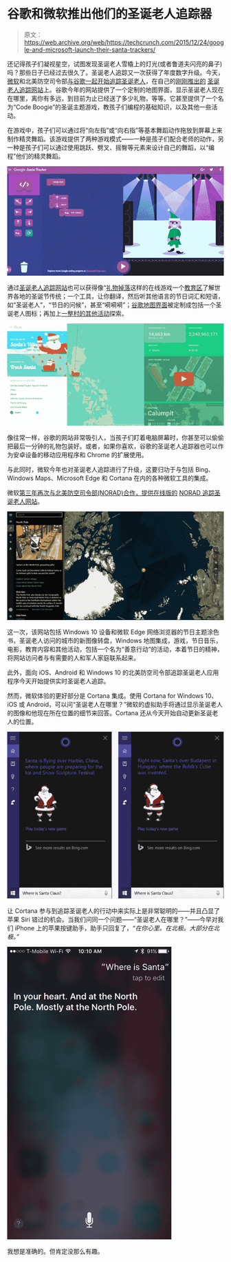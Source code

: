 # 谷歌和微软推出他们的圣诞老人追踪器 

> 原文：<https://web.archive.org/web/https://techcrunch.com/2015/12/24/google-and-microsoft-launch-their-santa-trackers/>

还记得孩子们凝视星空，试图发现圣诞老人雪橇上的灯光(或者鲁道夫闪亮的鼻子)吗？那些日子已经过去很久了。圣诞老人追踪又一次获得了年度数字升级。今天，[微软](https://web.archive.org/web/20230203145218/https://news.microsoft.com/features/hes-back-norad-tracks-santa-returns-for-60th-anniversary-with-online-coloring-book-exclusive-to-microsoft-edge-new-places-to-explore-on-bing-and-more/)和北美防空司令部[与谷歌一起开始追踪圣诞老人](https://web.archive.org/web/20230203145218/http://www.noradsanta.org/?utm_source=MS%20News%20Center&utm_medium=Internal%20Evangelism&utm_content=News%20Center&utm_campaign=NORAD%20article)，在自己的[刚刚推出的](https://web.archive.org/web/20230203145218/https://googleblog.blogspot.com/2015/12/tis-season-for-santa-tracker.html) [圣诞老人追踪网站](https://web.archive.org/web/20230203145218/https://google.com/santatracker)上。谷歌今年的网站提供了一个定制的地图界面，显示圣诞老人现在在哪里，离你有多远，到目前为止已经送了多少礼物，等等。它甚至提供了一个名为“Code Boogie”的圣诞主题游戏，教孩子们编程的基础知识，以及其他一些活动。

在游戏中，孩子们可以通过将“向左指”或“向右指”等基本舞蹈动作拖放到屏幕上来制作精灵舞蹈。该游戏提供了两种游戏模式——一种是孩子们配合老师的动作，另一种是孩子们可以通过使用跳跃、劈叉、摇臀等元素来设计自己的舞蹈，以“编程”他们的精灵舞蹈。

![Screen Shot 2015-12-24 at 9.53.35 AM](img/f1e534047b7d5fcb8f05aa6fdb96ebb4.png)

通过[圣诞老人追踪网站](https://web.archive.org/web/20230203145218/https://santatracker.google.com/#village)也可以获得像“[礼物掉落](https://web.archive.org/web/20230203145218/https://santatracker.google.com/?hl=en#presentdrop)这样的在线游戏一个[教育区](https://web.archive.org/web/20230203145218/https://santatracker.google.com/?hl=en#traditions)了解世界各地的圣诞节传统；一个工具，让你翻译，然后听其他语言的节日词汇和短语，如“圣诞老人”，“节日的问候”，甚至“嗬嗬嗬”；[谷歌地图界面](https://web.archive.org/web/20230203145218/https://www.google.com/maps/place/Santa/@31.222222,121.475,7z/data=!3m1!4b1!4m2!3m1!1s0x0000000000001224:0x0000000000001225)被定制成包括一个圣诞老人图标；再加上[一整村的其他活动](https://web.archive.org/web/20230203145218/https://santatracker.google.com/#village)探索。

![Screen Shot 2015-12-24 at 10.11.21 AM](img/001804ea04496a14d67b406f7cd2b643.png)

像往常一样，谷歌的网站非常吸引人，当孩子们盯着电脑屏幕时，你甚至可以偷偷把最后一分钟的礼物包装好。或者，如果你喜欢，谷歌的圣诞老人追踪器也可以作为安卓设备的移动应用程序和 Chrome 的扩展使用。

与此同时，微软今年也对圣诞老人追踪进行了升级，这要归功于与包括 Bing、Windows Maps、Microsoft Edge 和 Cortana 在内的各种微软工具的集成。

微软[第三年再次与北美防空司令部(NORAD)合作，提供在线版的](https://web.archive.org/web/20230203145218/https://news.microsoft.com/features/hes-back-norad-tracks-santa-returns-for-60th-anniversary-with-online-coloring-book-exclusive-to-microsoft-edge-new-places-to-explore-on-bing-and-more/) [NORAD 追踪圣诞老人网站](https://web.archive.org/web/20230203145218/http://www.noradsanta.org/)。

![Maps-2](img/765f039547ab2c9340c419684bdd3208.png)

这一次，该网站包括 Windows 10 设备和微软 Edge 网络浏览器的节日主题涂色书，圣诞老人访问的城市的新图像转盘，Windows 地图集成，游戏，节日音乐，电影，教育内容和其他活动，包括一个名为“善意行动”的活动，本着节日的精神，将网站访问者与有需要的人和军人家庭联系起来。

此外，面向 iOS、Android 和 Windows 10 的北美防空司令部追踪圣诞老人应用程序今天开始提供实时圣诞老人追踪。

然而，微软体验的更好部分是 Cortana 集成。使用 Cortana for Windows 10、iOS 或 Android，可以问“圣诞老人在哪里？”微软的虚拟助手将通过显示圣诞老人的图像和他现在所在位置的细节来回答。Cortana 还从今天开始自动更新圣诞老人的位置。

![Screen Shot 2015-12-24 at 10.10.56 AM](img/56a2967dcbf753a14cd412aeac6f4a1e.png)

让 Cortana 参与到追踪圣诞老人的行动中来实际上是非常聪明的——并且凸显了苹果 Siri 错过的机会。当我们问同一个问题——“圣诞老人在哪里？”——今早对我们 iPhone 上的苹果按键助手，助手只回复了，*“在你心里。在北极。大部分在北极。”*

![IMG_2141](img/c3bb5bab8fb745a948fc9ed9881a5eed.png)

我想是准确的。但肯定没那么有趣。